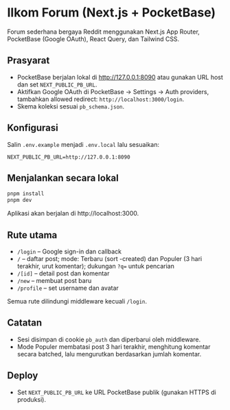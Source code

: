 # Ilkom Forum (Next.js + PocketBase)

Forum sederhana bergaya Reddit menggunakan Next.js App Router, PocketBase (Google OAuth), React Query, dan Tailwind CSS.

## Prasyarat

- PocketBase berjalan lokal di http://127.0.0.1:8090 atau gunakan URL host dan set `NEXT_PUBLIC_PB_URL`.
- Aktifkan Google OAuth di PocketBase → Settings → Auth providers, tambahkan allowed redirect: `http://localhost:3000/login`.
- Skema koleksi sesuai `pb_schema.json`.

## Konfigurasi

Salin `.env.example` menjadi `.env.local` lalu sesuaikan:

```
NEXT_PUBLIC_PB_URL=http://127.0.0.1:8090
```

## Menjalankan secara lokal

```powershell
pnpm install
pnpm dev
```

Aplikasi akan berjalan di http://localhost:3000.

## Rute utama

- `/login` – Google sign-in dan callback
- `/` – daftar post; mode: Terbaru (sort -created) dan Populer (3 hari terakhir, urut komentar); dukungan `?q=` untuk pencarian
- `/[id]` – detail post dan komentar
- `/new` – membuat post baru
- `/profile` – set username dan avatar

Semua rute dilindungi middleware kecuali `/login`.

## Catatan

- Sesi disimpan di cookie `pb_auth` dan diperbarui oleh middleware.
- Mode Populer membatasi post 3 hari terakhir, menghitung komentar secara batched, lalu mengurutkan berdasarkan jumlah komentar.

## Deploy

- Set `NEXT_PUBLIC_PB_URL` ke URL PocketBase publik (gunakan HTTPS di produksi).
